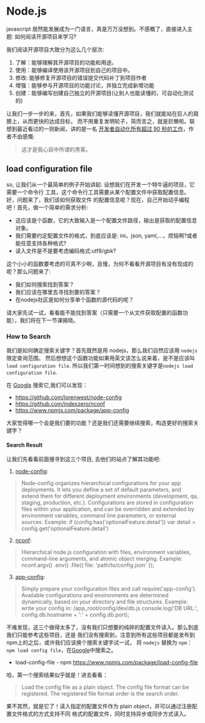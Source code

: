 # Node.js

javascript 居然能发展成为一门语言，真是万万没想到。不感概了，直接进入主题:
如何阅读开源项目来学习?

我们阅读开源项目大致分为这么几个层次:

1. 了解：能够理解其开源项目的功能和用途。
2. 使用：能够编译使用该开源项目到自己的项目中。
3. 修改: 能够修复开源项目的错误提交代码补丁到项目作者
4. 增强：能够参与开源项目的功能讨论，并独立完成新增功能
5. 创建：能够编写创建自己独立的开源项目(让别人也能读懂的，可自动化测试的)

让我们一步一步的来，首先，如果我们能够读懂开源项目，我们就能站在巨人的肩膀上，从而更快的达成目标，
而不用重复发明轮子，简而言之，就是巨懒啦。联想到最近看过的一则新闻，讲的是一名
[开发者自动化所有超过 90 秒的工作](http://36kr.com/p/5040040.html)，作者不由感慨:

>这才是我心目中所谓的黑客。

## load configuration file

so, 让我们从一个最简单的例子开始讲起: 设想我们在开发一个特牛逼的项目，它需要一个命令行
工具，这个命令行工具需要从某个配置文件中获取配置信息。好，问题来了，我们该如何获取文件
的配置信息呢？现在，自己开始动手编程吧！首先，做一个简单的需求分析:

* 这应该是个函数，它的大致输入是一个配置文件路径，输出是获取的配置信息对象。
* 我们需要约定配置文件的格式，到底应该是: ini，json, yaml,...，烦恼啊?或者能任意支持各种格式?
* 读入文件是不是要考虑编码格式:utf8/gbk?

这个小小的函数要考虑的可真不少啊，且慢，为何不看看开源项目有没有现成的呢？那么问题来了:

* 我们如何搜索找到答案？
* 我们应该在哪里去寻找到要的答案？
* 在nodejs社区是如何分享单个函数的源代码的呢？

请大家先试一试，看看能不能找到答案（只需要一个从文件获取配置的函数功能），我们将在下一节课揭晓。

### How to Search

我们是如何确定搜索关键字？首先既然是用 nodejs，那么我们自然应该用 `nodejs` 限定查询范围。
然后想想这个函数功能如果用英文该怎么说来着，是不是应该叫`load configuration file`.
所以我们第一时间想到的搜索关键字是`nodejs load configuration file`.

在 [Google](https://www.google.com) 搜索它,我们可以发现：

* https://github.com/lorenwest/node-config
* https://github.com/indexzero/nconf
* https://www.npmjs.com/package/app-config

大家觉得哪一个会是我们要的功能？还是我们还需要继续搜索，构造更好的搜索关键字？

#### Search Result

让我们先看看前面搜寻到这三个项目, 去他们的站点了解其功能吧:

1. [node-config](https://github.com/lorenwest/node-config):
  > Node-config organizes hierarchical configurations for your app deployments.
  > It lets you define a set of default parameters, and extend them for different deployment environments (development, qa, staging, production, etc.).
  > Configurations are stored in configuration files within your application, and can be overridden and extended by environment variables, command line parameters, or external sources.
  > Example:
  >  if (config.has('optionalFeature.detail'))
  >    var detail = config.get('optionalFeature.detail')
2. [nconf](https://github.com/indexzero/nconf):
  > Hierarchical node.js configuration with files, environment variables, command-line arguments, and atomic object merging.
  > Example:
  >  nconf.argv()
  > .env()
  > .file({ file: 'path/to/config.json' });
3. [app-config](https://www.npmjs.com/package/app-config):
  > Simply prepare your configuration files and call require('app-config'). Available configurations and environments are determined dynamically, based on your directory and file structures.
  > Example:
  > write your config in: /app_root/config/dev/db.js
  > console.log('DB URL:', config.db.hostname + ':' + config.db.port);


不难发现，这三个做得太多了，没有我们只想要的纯碎的配置文件读入。那么到底我们只能参考这些项目，还是
我们没有搜索到，注意到所有这些项目都是发布到npm上的之后，或许我们应该换个搜索关键字试一试，
将 `nodejs` 替换为 `npm`： `npm load config file`，在[Google](https://www.google.com/search?q=npm+load+config+file)中搜索之。


* load-config-file - npm
  https://www.npmjs.com/package/load-config-file

哈，第一个搜索结果似乎就是！进去看看：

> Load the config file as a plain object. The config file format can be registered. The registered file format order is the search order.

果不其然，就是它了！读入指定的配置文件作为 plain object，并可以通过注册配置文件格式的方式支持不同
格式的配置文件，同时支持异步或同步方式读入。
